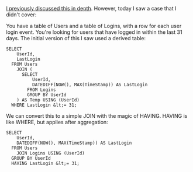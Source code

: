 <!--# set var="title" value="Converting subselects to joins, part 2" -->
<!--# set var="date" value="November 29, 2011" -->

<!--# include file="include/top.html" -->

[I previously discussed this in depth](2011-07-12-converting-subselects-to-joins.html). However, today I saw a case that I didn't cover:

You have a table of Users and a table of Logins, with a row for each user login event. You're looking for users that have logged in within the last 31 days. The initial version of this I saw used a derived table:

    SELECT
        UserId,
        LastLogin
      FROM Users
        JOIN (
          SELECT
              UserId,
              DATEDIFF(NOW(), MAX(TimeStamp)) AS LastLogin
            FROM Logins
            GROUP BY UserId
        ) AS Temp USING (UserId)
      WHERE LastLogin &lt;= 31;

We can convert this to a simple JOIN with the magic of HAVING. HAVING is like WHERE, but applies after aggregation:

    SELECT
        UserId,
        DATEDIFF(NOW(), MAX(TimeStamp)) AS LastLogin
      FROM Users
        JOIN Logins USING (UserId)
      GROUP BY UserId
      HAVING LastLogin &lt;= 31;

<!--# include file="include/bottom.html" -->
